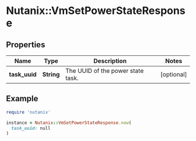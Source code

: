 # Nutanix::VmSetPowerStateResponse

## Properties

| Name | Type | Description | Notes |
| ---- | ---- | ----------- | ----- |
| **task_uuid** | **String** | The UUID of the power state task. | [optional] |

## Example

```ruby
require 'nutanix'

instance = Nutanix::VmSetPowerStateResponse.new(
  task_uuid: null
)
```

